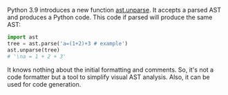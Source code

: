 Python 3.9 introduces a new function [ast.unparse](https://docs.python.org/3.9/library/ast.html#ast.unparse). It accepts a parsed AST and produces a Python code. This code if parsed will produce the same AST:

```python
import ast
tree = ast.parse('a=(1+2)+3 # example')
ast.unparse(tree)
# '\na = 1 + 2 + 3'
```

It knows nothing about the initial formatting and comments. So, it's not a code formatter but a tool to simplify visual AST analysis. Also, it can be used for code generation.
